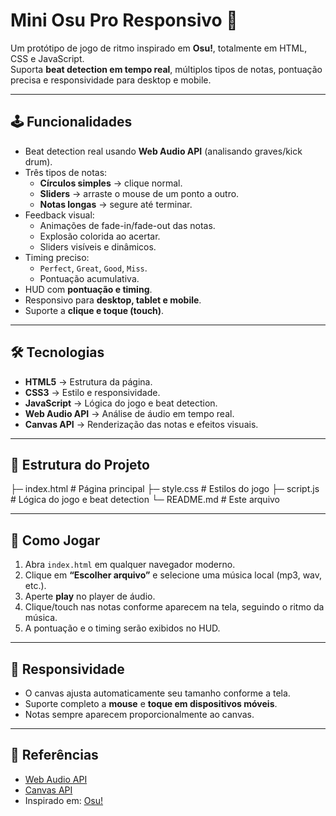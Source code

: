 # Mini Osu Pro Responsivo 🎵

Um protótipo de jogo de ritmo inspirado em **Osu!**, totalmente em HTML, CSS e JavaScript.  
Suporta **beat detection em tempo real**, múltiplos tipos de notas, pontuação precisa e responsividade para desktop e mobile.

---

## 🕹 Funcionalidades

- Beat detection real usando **Web Audio API** (analisando graves/kick drum).  
- Três tipos de notas:
  - **Círculos simples** → clique normal.  
  - **Sliders** → arraste o mouse de um ponto a outro.  
  - **Notas longas** → segure até terminar.  
- Feedback visual:
  - Animações de fade-in/fade-out das notas.  
  - Explosão colorida ao acertar.  
  - Sliders visíveis e dinâmicos.  
- Timing preciso:
  - `Perfect`, `Great`, `Good`, `Miss`.  
  - Pontuação acumulativa.  
- HUD com **pontuação e timing**.  
- Responsivo para **desktop, tablet e mobile**.  
- Suporte a **clique e toque (touch)**.

---

## 🛠 Tecnologias

- **HTML5** → Estrutura da página.  
- **CSS3** → Estilo e responsividade.  
- **JavaScript** → Lógica do jogo e beat detection.  
- **Web Audio API** → Análise de áudio em tempo real.  
- **Canvas API** → Renderização das notas e efeitos visuais.

---

## 📁 Estrutura do Projeto

├─ index.html # Página principal
├─ style.css # Estilos do jogo
├─ script.js # Lógica do jogo e beat detection
└─ README.md # Este arquivo 


---

## 🚀 Como Jogar

1. Abra `index.html` em qualquer navegador moderno.  
2. Clique em **“Escolher arquivo”** e selecione uma música local (mp3, wav, etc.).  
3. Aperte **play** no player de áudio.  
4. Clique/touch nas notas conforme aparecem na tela, seguindo o ritmo da música.  
5. A pontuação e o timing serão exibidos no HUD.

---

## 📱 Responsividade

- O canvas ajusta automaticamente seu tamanho conforme a tela.  
- Suporte completo a **mouse** e **toque em dispositivos móveis**.  
- Notas sempre aparecem proporcionalmente ao canvas.

---

## 🔗 Referências

- [Web Audio API](https://developer.mozilla.org/en-US/docs/Web/API/Web_Audio_API)  
- [Canvas API](https://developer.mozilla.org/en-US/docs/Web/API/Canvas_API)  
- Inspirado em: [Osu!](https://osu.ppy.sh/)
